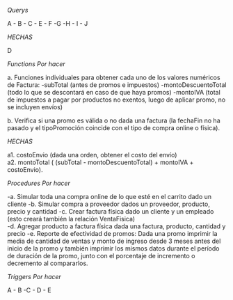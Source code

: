 *Querys*

A - B - C - E - F -G -H - I - J 

*HECHAS*

D

*Functions Por hacer*

a. Funciones individuales para obtener cada uno de los valores numéricos de Factura: 
-subTotal  (antes  de  promos  e  impuestos)
-montoDescuentoTotal (todo lo que se descontará en caso de que haya promos)
-montoIVA (total de impuestos  a  pagar  por  productos  no  exentos,  luego  de  aplicar  promo,  no  se  incluyen  envíos)   

b. Verifica si una promo es válida o no dada una factura (la fechaFin no ha pasado y el 
tipoPromoción coincide con el tipo de compra online o física).  

*HECHAS*

a1. costoEnvio (dada  una  orden,  obtener  el  costo  del  envío)  
a2. montoTotal ( (subTotal - montoDescuentoTotal) + montoIVA + costoEnvio).  


*Procedures Por hacer*

-a. Simular toda una compra online de lo que esté en el carrito dado un cliente
-b. Simular compra a proveedor dados un proveedor, producto, precio y cantidad
-c. Crear factura física dado un cliente y un empleado (esto creará también la relación VentaFisica)  
-d. Agregar producto a factura física dada una factura, producto, cantidad y precio 
-e. Reporte de efectividad de promos: Dada una promo imprimir la media de cantidad de ventas y monto de 
ingreso desde 3 meses antes del inicio de la promo y también imprimir los mismos datos durante el 
período de duración de la promo, junto con el porcentaje de incremento o decremento al 
compararlos.  


*Triggers Por hacer*

A - B -C - D - E
